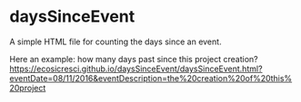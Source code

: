 # daysSinceEvent
A simple HTML file for counting the days since an event.

Here an example: how many days past since this project creation? https://ecosicresci.github.io/daysSinceEvent/daysSinceEvent.html?eventDate=08/11/2016&eventDescription=the%20creation%20of%20this%20project
